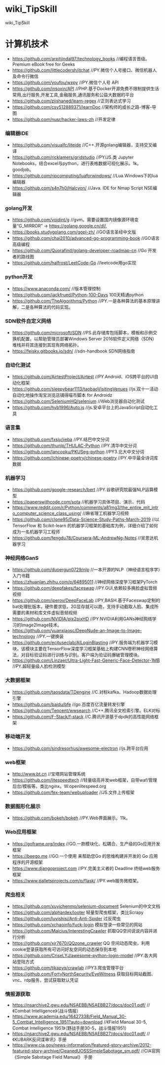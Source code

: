 # wiki_TipSkill
 wiki_TipSkill
# 计算机技术
- https://github.com/arpitjindal97/technology_books    //编程语言晋级。Premium eBook free for Geeks
- https://github.com/littlecodersh/itchat    //PY.微信个人号接口、微信机器人及命令行微信
- https://github.com/youfou/wxpy    //PY.微信个人号 API
- https://github.com/insoxin/API    //PHP.基于Docker开源免费不限制提供生活常用,出行服务,开发工具,金融服务,通讯服务和公益大数据的平台
- https://github.com/ziishaned/learn-regex    //正则表达式学习
- https://github.com/csy512889371/learnDoc    //架构师的成长之路-博客-导图
- https://github.com/nusr/hacker-laws-zh    //开发定律
### 编辑器IDE
- https://github.com/visualfc/liteide    //C++.开源golang编辑器，支持交叉编译
- https://github.com/ricklamers/gridstudio    //PY/JS.类 Jupyter Notebooks，结合excel与python，进行表格数据可视化展示。1k。goodjob。
- https://github.com/rjpcomputing/luaforwindows/    //Lua.Windows下的lua编辑器
- https://github.com/s4n7h0/Halcyon/    //Java. IDE for Nmap Script NSE编辑器
### golang开发
- https://github.com/voidint/g    //gvm。需要设置国内镜像源环境变量“G_MIRROR” -> https://golang.google.cn/dl/,
- https://books.studygolang.com/gopl-zh/    //GO语言圣经中文版
- https://github.com/chai2010/advanced-go-programming-book    //GO语言高级编程
- https://github.com/Quorafind/golang-developer-roadmap-cn    //Go 开发者的路线图
- https://github.com/halfrost/LeetCode-Go    //leetcode用go实现
### python开发
- https://www.anaconda.com/    //版本管理控制
- https://github.com/jackfrued/Python-100-Days 100天精通python
- https://github.com/TheAlgorithms/Python    //PY.一是各种算法的基本原理讲解，二是各种算法的代码实现。
### SDN软件自定义网络
- https://github.com/microsoft/SDN    //PS.此存储库包括脚本，模板和示例交换机配置，以帮助管理员部署Windows Server 2016软件定义网络（SDN）堆栈并将其连接到其现有网络拓扑。
- https://feisky.gitbooks.io/sdn/    //sdn-handbook SDN网络指南
### 自动化测试
- https://github.com/AirtestProject/Airtest    //PY.Android、iOS跨平台的UI自动化框架
- https://github.com/sleepybear1113/taobaoVisitingVenues    //js.双十一活动自动化地操作淘宝浏览店铺得喵币脚本 for Androidz
- https://github.com/SeleniumHQ/selenium    //Web浏览器自动化测试
- https://github.com/hyb1996/Auto.js    //js.安卓平台上的JavaScript自动化工具
### 语言集
- https://github.com/fxsjy/jieba    //PY.结巴中文分词
- https://github.com/thunlp/THULAC-Python    //PY.清华中文分词
- https://github.com/lancopku/PKUSeg-python    //PY3.北大中文分词
- https://github.com//chinese-poetry/chinese-poetry    //PY.中华最全诗词库数据
### 机器学习
- https://github.com/google-research/bert    //PY.谷歌研究院最强NLP运算模型
- https://paperswithcode.com/sota    //机器学习具体项目、演示、代码
- https://www.reddit.com/r/Python/comments/a81mg3/the_entire_mit_intro_computer_science_class_using/    //麻省理工机器学习视频
- https://github.com/clone95/Data-Science-Study-Paths-March-2019    //以 TensorFlow 和 Scikit-learn 的机器学习框架的基础库为例，详细介绍了如何成为一名机器学习工程师
- https://github.com/fengdu78/Coursera-ML-AndrewNg-Notes    //吴恩达机器学习
### 神经网络GanS
- https://github.com/duoergun0729/nlp    //一本开源的NLP（神经语言程序学）入门书籍
- https://zhuanlan.zhihu.com/p/64895011    //神经网络深度学习框架PyTorch
- https://github.com/deepfakes/faceswap    //PY.GUI,依赖较多换脸虚拟音频视频
- https://github.com/iperov/DeepFaceLab    //PY,BASH.基于Faceswap定制的bat处理批版本，硬件要求低，2G显存就可以跑，支持手动截取人脸、集成所需要的素材和库文件虚拟音频视频
- https://github.com/NVIDIA/pix2pixHD    //PY.NVIDIA利用GANs神经网络学习的Image2Image技术。
- https://github.com/yuanxiaosc/DeepNude-an-Image-to-Image-technology    //PY.一键换装
- https://github.com/ecjtuseclab/AILoginBlasting    //PY.服务端为机器学习模块，该模块主要在TensorFlow深度学习框架基础上构建CNN卷积神经网络算法，对目标验证码进行训练与识别。客户端为验证码爆破管理模块。
- https://github.com/Linzaer/Ultra-Light-Fast-Generic-Face-Detector-1MB    //PY.超轻量级人脸检测模型
### 大数据框架
- https://github.com/taosdata/TDengine    //C.对标kafka、Hadoop数据处理引擎
- https://github.com/baidu/bfe    //go.百度百亿流量转发引擎
- https://github.com/Tencent/wwsearch    //C++.腾讯全文检索引擎。ELK对标
- https://github.com/F-Stack/f-stack    //C.腾讯开源基于dpdk的高性能网络框架
### 移动端开发
- https://github.com/sindresorhus/awesome-electron    //js.跨平台应用
### web框架
- http://www.bt.cn    //宝塔网站管理系统
- https://github.com/litespeedtech    //轻量级高并发web框架，自带waf/管理后台/模板等。类比nginx。W:openlitespeed.org
- https://github.com/fex-team/webuploader    //JS.文件上传框架
### 数据图形化展示
- https://github.com/bokeh/bokeh    //PY.Web界面展示。11k。
### Web应用框架
- https://goframe.org/index    //GO.一款模块化、松耦合、生产级的Go应用开发框架
- https://beego.me    //GO.一个使用 来帮助您Go 的思维构建并开发的 Go 应用程序的开源框架
- https://www.djangoproject.com    //PY.完美主义者的 Deadline 终结web服务框架
- https://www.palletsprojects.com/p/flask/    //PY.web服务微框架。
### 爬虫相关
- https://github.com/xuyichenmo/selenium-document Selenium的中文文档
- https://github.com/alphardex/looter 轻量型爬虫框架，类比Scrapy
- https://github.com/luyishisi/Anti-Anti-Spider 过反爬虫
- https://github.com/xchaoinfo/fuck-login 模拟登录一些常见的网站
- https://github.com/Maicius/InterestingCrawler 抓取QQ空间说说内容并进行分析
- https://github.com/xjr7670/QQzone_crawler QQ 空间动态爬虫，利用cookie登录获取所有可访问好友空间的动态保存到本地
- https://github.com/CriseLYJ/awesome-python-login-model    //PY.各大网站登陆方式
- https://github.com/tikazyq/crawlab    //PY3.爬虫管理平台
- https://github.com/FortyNorthSecurity/EyeWitness 获取目标网站截图、vnc、rdp服务，尝试获取默认凭证
### 情报源获取
- https://nsarchive2.gwu.edu/NSAEBB/NSAEBB27/docs/doc01.pdf/    //《Combat Intelligence》（战斗情报）
- https://www.academia.edu/16427338/Field_Manual_30-5_Combat_Intelligence_1951?auto=download    //《Field Manual 30-5, Combat Intelligence 1951》（野战手册30-5，战斗情报1951）
- https://nsarchive2.gwu.edu/NSAEBB/NSAEBB27/docs/doc01.pdf/    //《KUBARK反间谍审讯》手册
- https://www.cia.gov/news-information/featured-story-archive/2012-featured-story-archive/CleanedUOSSSimpleSabotage_sm.pdf/    //CIA官网《Simple Sabotage Field Manual》 手册